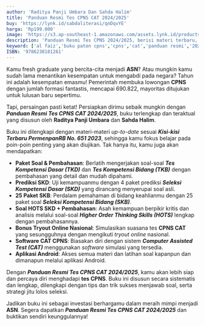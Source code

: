 ```yaml
---
author: 'Raditya Panji Umbara Dan Sahda Halim'
title: 'Panduan Resmi Tes CPNS CAT 2024/2025'
buy: 'https://lynk.id/sabdaliterasi/qnDqvYE'
harga: 'Rp199.000'
image: 'https://s3.ap-southeast-1.amazonaws.com/assets.lynk.id/products/21-09-2024/1726901133874_4861773'
description: 'Panduan Resmi Tes CPNS 2024/2025, berisi materi terbaru, paket soal, aplikasi simulasi CAT, dan tryout online untuk membantu Anda lolos seleksi dan menjadi ASN.'
keyword: ['al faiz','buku paten cpns','cpns','cat','panduan resmi','2024','aplikasi cat cpns','simulasi cat cpns','Cpns dan pppk',' kisi-kisi skd cpns',' kisi-kisi skb cpns','Tes wawasan kebangsaan',' twk cpn',' tes intelegensi umum',' tiu cpns','Tes Karakteristik pribadi',' tkp cpns','Seleksi kompetensi bidang',' skd cpns',' seleksi kompetensi basic',' skb cpns','Panduan resmi cpns']
ISBN: '9786238181261'
---
```


<p>Kamu fresh graduate yang bercita-cita menjadi <strong>ASN</strong>? Atau mungkin kamu sudah lama menantikan kesempatan untuk mengabdi pada negara? Tahun ini adalah kesempatan emasmu! Pemerintah membuka lowongan <strong>CPNS</strong> dengan jumlah formasi fantastis, mencapai 690.822, mayoritas ditujukan untuk lulusan baru sepertimu.</p><p>Tapi, persaingan pasti ketat! Persiapkan dirimu sebaik mungkin dengan <em><strong>Panduan Resmi Tes CPNS CAT 2024/2025</strong></em>, buku terlengkap dan teraktual yang disusun oleh <strong>Raditya Panji Umbara</strong> dan <strong>Sahda Halim</strong>.</p><p>Buku ini dilengkapi dengan materi-materi <em>up-to-date</em> sesuai <em><strong>Kisi-kisi Terbaru PermenpanRB No. 651 2023</strong></em>, sehingga kamu fokus belajar pada poin-poin penting yang akan diujikan. Tak hanya itu, kamu juga akan mendapatkan:</p><ul><li><strong>Paket Soal &amp; Pembahasan</strong>: Berlatih mengerjakan soal-soal <em><strong>Tes Kompetensi Dasar (TKD)</strong></em> dan <em><strong>Tes Kompetensi Bidang (TKB)</strong></em> dengan pembahasan yang detail dan mudah dipahami.</li><li><strong>Prediksi SKD</strong>: Uji kemampuanmu dengan 4 paket prediksi <em><strong>Seleksi Kompetensi Dasar (SKD)</strong></em> yang dirancang menyerupai soal asli.</li><li><strong>25 Paket SKB</strong>: Perdalam pemahaman di bidang keahlianmu dengan 25 paket soal <em><strong>Seleksi Kompetensi Bidang (SKB)</strong></em>.</li><li><strong>Soal HOTS SKD + Pembahasan</strong>: Asah kemampuan berpikir kritis dan analisis melalui soal-soal <em><strong>Higher Order Thinking Skills (HOTS)</strong></em> lengkap dengan pembahasannya.</li><li><strong>Bonus Tryout Online Nasional</strong>: Simulasikan suasana tes <strong>CPNS CAT</strong> yang sesungguhnya dengan mengikuti <em>tryout online</em> nasional.</li><li><strong>Software CAT CPNS</strong>: Biasakan diri dengan sistem <em><strong>Computer Assisted Test (CAT)</strong></em> menggunakan <em>software</em> simulasi yang tersedia.</li><li><strong>Aplikasi Android</strong>: Akses semua materi dan latihan soal kapanpun dan dimanapun melalui aplikasi Android.</li></ul><p>Dengan <em><strong>Panduan Resmi Tes CPNS CAT 2024/2025</strong></em>, kamu akan lebih siap dan percaya diri menghadapi <strong>tes CPNS</strong>. Buku ini disusun secara sistematis dan lengkap, dilengkapi dengan tips dan trik sukses menjawab soal, serta strategi jitu lolos seleksi.</p><p>Jadikan buku ini sebagai investasi berhargamu dalam meraih mimpi menjadi <strong>ASN</strong>. Segera dapatkan <em><strong>Panduan Resmi Tes CPNS CAT 2024/2025</strong></em> dan buktikan sendiri keunggulannya!</p>
